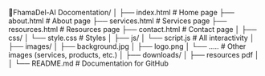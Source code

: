 📁FhamaDel-AI Docomentation/
│
├── index.html         # Home page
├── about.html         # About page
├── services.html      # Services page
├── resources.html     # Resources page
├── contact.html       # Contact page
│
├── css/
│   └── style.css     # Styles
│
├── js/
│   └── script.js      # All interactivity
│
├── images/
│   ├── background.jpg
│   ├── logo.png
│   └── .....            # Other images (services, products, etc.)
│
├── downloads/
│   ├── resources pdf
│   
│
└── README.md          # Documentation for GitHub